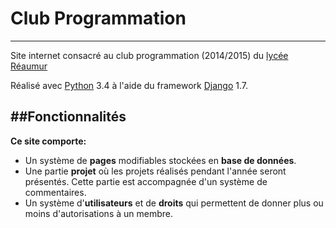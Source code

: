 # Club Programmation
-------
Site internet consacré au club programmation (2014/2015) du [lycée Réaumur](http://www.lycees-reaumur-buron.fr)

Réalisé avec [Python](https://www.python.org/) 3.4 à l'aide du framework [Django](https://www.djangoproject.com/) 1.7.

##Fonctionnalités
----
**Ce site comporte:**
- Un système de **pages** modifiables stockées en **base de données**.
- Une partie **projet** où les projets réalisés pendant l'année seront présentés. Cette partie est accompagnée d'un système de commentaires.
- Un système d'**utilisateurs** et de **droits** qui permettent de donner plus ou moins d'autorisations à un membre.